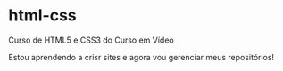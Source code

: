 # html-css
 Curso de HTML5 e CSS3 do Curso em Vídeo

Estou aprendendo a crisr sites e agora vou gerenciar meus repositórios!